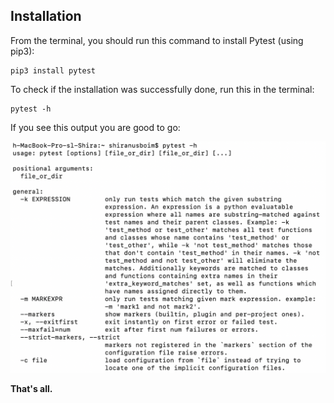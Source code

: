 ## Installation


From the terminal, you should run this command to install Pytest (using pip3):
```console
pip3 install pytest 
```

To check if the installation was successfully done, run this in the terminal:
```console
pytest -h 
```

If you see this output you are good to go:

![alt text](./setup.png)

**That's all.**
